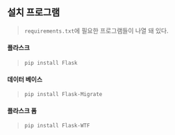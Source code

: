 ## 설치 프로그램
> <code>requirements.txt</code>에 필요한 프로그램들이 나열 돼 있다.
#### 플라스크
> <code>pip install Flask</code>
#### 데이터 베이스 
> <code>pip install Flask-Migrate</code>
#### 플라스크 폼 
> <code>pip install Flask-WTF</code>
